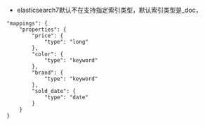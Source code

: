 
# 
* elasticsearch7默认不在支持指定索引类型，默认索引类型是_doc，
```
"mappings": {
	"properties": {
		"price": {
			"type": "long"
		},
		"color": {
			"type": "keyword"
		},
		"brand": {
			"type": "keyword"
		},
		"sold_date": {
			"type": "date"
		}
	}
}
```






















